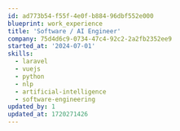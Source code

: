 ```yaml
---
id: ad773b54-f55f-4e0f-b884-96dbf552e000
blueprint: work_experience
title: 'Software / AI Engineer'
company: 75d4d6c9-0734-47c4-92c2-2a2fb2352ee9
started_at: '2024-07-01'
skills:
  - laravel
  - vuejs
  - python
  - nlp
  - artificial-intelligence
  - software-engineering
updated_by: 1
updated_at: 1720271426
---
```

